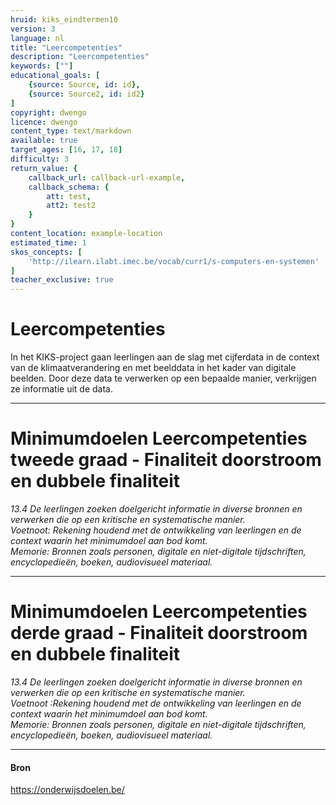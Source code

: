 ```yaml
---
hruid: kiks_eindtermen10
version: 3
language: nl
title: "Leercompetenties"
description: "Leercompetenties"
keywords: [""]
educational_goals: [
    {source: Source, id: id}, 
    {source: Source2, id: id2}
]
copyright: dwengo
licence: dwengo
content_type: text/markdown
available: true
target_ages: [16, 17, 18]
difficulty: 3
return_value: {
    callback_url: callback-url-example,
    callback_schema: {
        att: test,
        att2: test2
    }
}
content_location: example-location
estimated_time: 1
skos_concepts: [
    'http://ilearn.ilabt.imec.be/vocab/curr1/s-computers-en-systemen'
]
teacher_exclusive: true
---
```


# Leercompetenties

In het KIKS-project gaan leerlingen aan de slag met cijferdata in de context van de klimaatverandering en met beelddata in het kader van digitale beelden. Door deze data te verwerken op een bepaalde manier, verkrijgen ze informatie uit de data.  

-----

# Minimumdoelen Leercompetenties tweede graad - Finaliteit doorstroom en dubbele finaliteit

*13.4 De leerlingen zoeken doelgericht informatie in diverse bronnen en verwerken die op een kritische en systematische manier.* <br>
*Voetnoot: Rekening houdend met de ontwikkeling van leerlingen en de context waarin het minimumdoel aan bod komt.* <br>
*Memorie: Bronnen zoals personen, digitale en niet-digitale tijdschriften, encyclopedieën, boeken, audiovisueel materiaal.*

-----

# Minimumdoelen Leercompetenties derde graad - Finaliteit doorstroom en dubbele finaliteit

*13.4 De leerlingen zoeken doelgericht informatie in diverse bronnen en verwerken die op een kritische en systematische manier.* <br>
*Voetnoot :Rekening houdend met de ontwikkeling van leerlingen en de context waarin het minimumdoel aan bod komt.* <br>
*Memorie: Bronnen zoals personen, digitale en niet-digitale tijdschriften, encyclopedieën, boeken, audiovisueel materiaal.*

-----

#### Bron
https://onderwijsdoelen.be/
